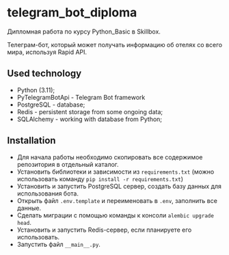 # telegram_bot_diploma
Дипломная работа по курсу Python_Basic в Skillbox.

Телеграм-бот, который может получать информацию об отелях со всего мира, используя Rapid API.

## Used technology
* Python (3.11);
* <a link="https://github.com/eternnoir/pyTelegramBotAPI" target="blank">PyTelegramBotApi</a> - Telegram Bot framework
* <a link="https://www.postgresql.org" target="blank">PostgreSQL</a> - database;
* <a link="https://redis.io" target="blank">Redis</a> - persistent storage from some ongoing data;
* <a link="https://www.sqlalchemy.org" target="blank">SQLAlchemy</a> - working with database from Python;

## Installation
- Для начала работы необходимо скопировать все содержимое репозитория в отдельный каталог.
- Установить библиотеки и зависимости из `requirements.txt` (можно использовать команду `pip install -r requirements.txt`)
- Установить и запустить PostgreSQL сервер, создать базу данных для использования бота.
- Открыть файл `.env.template` и переименовать в `.env`, заполнить все данные.
- Сделать миграции с помощью команды к консоли `alembic upgrade head`.
- Установить и запустить Redis-сервер, если планируете его использовать.
- Запустить файл `__main__.py`.